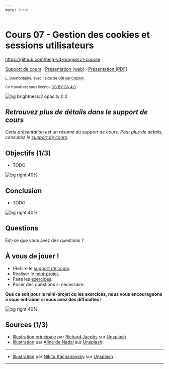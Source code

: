 ```yaml
---
marp: true
---
```


<!--
theme: custom-marp-theme
size: 16:9
paginate: true
author: L. Delafontaine, avec l'aide de GitHub Copilot
title: HEIG-VD ProgServ1 Course - Cours 07 - Gestion des cookies et sessions utilisateurs
description: Cours 07 - Gestion des cookies et sessions utilisateurs pour le cours ProgServ1 à la HEIG-VD, Suisse
url: https://heig-vd-progserv1-course.github.io/heig-vd-progserv1-course/07-gestion-des-cookies-et-sessions-utilisateurs/01-theorie/index.html
header: "**Cours 07 - Gestion des cookies et sessions utilisateurs**"
footer: "**HEIG-VD** - ProgServ1 Course 2024-2025 - CC BY-SA 4.0"
headingDivider: 6
math: mathjax
-->

# Cours 07 - Gestion des cookies et sessions utilisateurs

<!--
_class: lead
_paginate: false
-->

<https://github.com/heig-vd-progserv1-course>

[Support de cours][course-material] · [Présentation (web)][presentation-web] ·
[Présentation (PDF)][presentation-pdf]

<small>L. Delafontaine, avec l'aide de
[GitHub Copilot](https://github.com/features/copilot).</small>

<small>Ce travail est sous licence [CC BY-SA 4.0][license].</small>

![bg brightness:2 opacity:0.2][illustration-principale]

## _Retrouvez plus de détails dans le support de cours_

<!-- _class: lead -->

_Cette présentation est un résumé du support de cours. Pour plus de détails,
consultez le [support de cours][course-material]._

## Objectifs (1/3)

- TODO

![bg right:40%][illustration-objectifs]

## Conclusion

- TODO

![bg right:40%][illustration-principale]

## Questions

<!-- _class: lead -->

Est-ce que vous avez des questions ?

## À vous de jouer !

- (Re)lire le [support de cours][course-material].
- Réaliser le [mini-projet][mini-project].
- Faire les [exercices][exercices].
- Poser des questions si nécessaire.

**Que ce soit pour le mini-projet ou les exercices, nous vous encourageons à
vous entraider si vous avez des difficultés !**

![bg right:40%][illustration-a-vous-de-jouer]

## Sources (1/3)

- [Illustration principale][illustration-principale] par
  [Richard Jacobs](https://unsplash.com/@rj2747) sur
  [Unsplash](https://unsplash.com/photos/grayscale-photo-of-elephants-drinking-water-8oenpCXktqQ)
- [Illustration][illustration-objectifs] par
  [Aline de Nadai](https://unsplash.com/@alinedenadai) sur
  [Unsplash](https://unsplash.com/photos/j6brni7fpvs)

---

- [Illustration][illustration-a-vous-de-jouer] par
  [Nikita Kachanovsky](https://unsplash.com/@nkachanovskyyy) sur
  [Unsplash](https://unsplash.com/photos/white-sony-ps4-dualshock-controller-over-persons-palm-FJFPuE1MAOM)

<!-- URLs -->

[presentation-web]:
	https://heig-vd-progserv1-course.github.io/heig-vd-progserv1-course/07-gestion-des-cookies-et-sessions-utilisateurs/01-theorie/index.html
[presentation-pdf]:
	https://heig-vd-progserv1-course.github.io/heig-vd-progserv1-course/07-gestion-des-cookies-et-sessions-utilisateurs/01-theorie/07-gestion-des-cookies-et-sessions-utilisateurs-presentation.pdf
[course-material]:
	https://github.com/heig-vd-progserv1-course/heig-vd-progserv1-course/blob/main/07-gestion-des-cookies-et-sessions-utilisateurs/01-theorie/README.md
[license]:
	https://github.com/heig-vd-progserv1-course/heig-vd-progserv1-course/blob/main/LICENSE.md
[mini-project]:
	https://github.com/heig-vd-progserv1-course/heig-vd-progserv1-course/blob/main/07-gestion-des-cookies-et-sessions-utilisateurs/02-mini-project/README.md
[exercices]:
	https://github.com/heig-vd-progserv1-course/heig-vd-progserv1-course/blob/main/07-gestion-des-cookies-et-sessions-utilisateurs/03-exercices/README.md

<!-- Illustrations -->

[illustration-principale]:
	https://images.unsplash.com/photo-1517486430290-35657bdcef51?fit=crop&h=720
[illustration-objectifs]:
	https://images.unsplash.com/photo-1516389573391-5620a0263801?fit=crop&h=720

---

[illustration-a-vous-de-jouer]:
	https://images.unsplash.com/photo-1509198397868-475647b2a1e5?fit=crop&h=720
